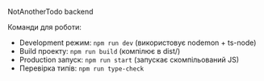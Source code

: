 NotAnotherTodo backend


Команди для роботи:

- Development режим: `npm run dev` (використовує nodemon + ts-node)
- Build проекту: `npm run build` (компілює в dist/)
- Production запуск: `npm run start` (запускає скомпільований JS)
- Перевірка типів: `npm run type-check`